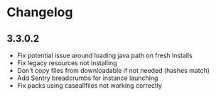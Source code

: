 # Changelog

## 3.3.0.2

- Fix potential issue around loading java path on fresh installs
- Fix legacy resources not installing
- Don't copy files from downloadable if not needed (hashes match)
- Add Sentry breadcrumbs for instance launching
- Fix packs using caseallfiles not working correctly
